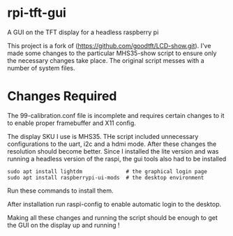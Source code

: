 # rpi-tft-gui
A GUI on the TFT display for a headless raspberry pi

This project is a fork of (https://github.com/goodtft/LCD-show.git). I've made some changes to the particular MHS35-show script to ensure 
only the necessary changes take place. The original script messes with a number of system files. 

# Changes Required

The 99-calibration.conf file is incomplete and requires certain changes to it to enable proper framebuffer and X11 config. 

The display SKU I use is MHS35. THe script included unnecessary configurations to the uart, i2c and a hdmi mode. After these changes the resolution should
become better. Since I installed the lite version and was running a headless version of the raspi, the gui tools also had to be installed

	sudo apt install lightdm              # the graphical login page
	sudo apt install raspberrypi-ui-mods  # the desktop environment 

Run these commands to install them. 

After installation run raspi-config to enable automatic login to the desktop.

Making all these changes and running the script should be enough to get the GUI on the display up and running !


